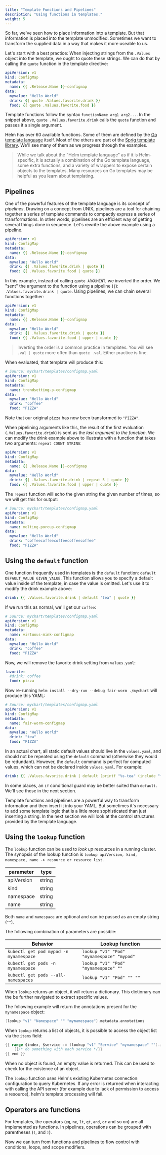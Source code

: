 ```yaml
---
title: "Template Functions and Pipelines"
description: "Using functions in templates."
weight: 5
---
```


So far, we've seen how to place information into a template. But that
information is placed into the template unmodified. Sometimes we want to
transform the supplied data in a way that makes it more useable to us.

Let's start with a best practice: When injecting strings from the `.Values`
object into the template, we ought to quote these strings. We can do that by
calling the `quote` function in the template directive:

```yaml
apiVersion: v1
kind: ConfigMap
metadata:
  name: {{ .Release.Name }}-configmap
data:
  myvalue: "Hello World"
  drink: {{ quote .Values.favorite.drink }}
  food: {{ quote .Values.favorite.food }}
```

Template functions follow the syntax `functionName arg1 arg2...`. In the snippet
above, `quote .Values.favorite.drink` calls the `quote` function and passes it a
single argument.

Helm has over 60 available functions. Some of them are defined by the [Go
template language](https://godoc.org/text/template) itself. Most of the others
are part of the [Sprig template
library](https://masterminds.github.io/sprig/). We'll see many of them
as we progress through the examples.

> While we talk about the "Helm template language" as if it is Helm-specific, it
> is actually a combination of the Go template language, some extra functions,
> and a variety of wrappers to expose certain objects to the templates. Many
> resources on Go templates may be helpful as you learn about templating.

## Pipelines

One of the powerful features of the template language is its concept of
_pipelines_. Drawing on a concept from UNIX, pipelines are a tool for chaining
together a series of template commands to compactly express a series of
transformations. In other words, pipelines are an efficient way of getting
several things done in sequence. Let's rewrite the above example using a
pipeline.

```yaml
apiVersion: v1
kind: ConfigMap
metadata:
  name: {{ .Release.Name }}-configmap
data:
  myvalue: "Hello World"
  drink: {{ .Values.favorite.drink | quote }}
  food: {{ .Values.favorite.food | quote }}
```

In this example, instead of calling `quote ARGUMENT`, we inverted the order. We
"sent" the argument to the function using a pipeline (`|`):
`.Values.favorite.drink | quote`. Using pipelines, we can chain several
functions together:

```yaml
apiVersion: v1
kind: ConfigMap
metadata:
  name: {{ .Release.Name }}-configmap
data:
  myvalue: "Hello World"
  drink: {{ .Values.favorite.drink | quote }}
  food: {{ .Values.favorite.food | upper | quote }}
```

> Inverting the order is a common practice in templates. You will see `.val |
> quote` more often than `quote .val`. Either practice is fine.

When evaluated, that template will produce this:

```yaml
# Source: mychart/templates/configmap.yaml
apiVersion: v1
kind: ConfigMap
metadata:
  name: trendsetting-p-configmap
data:
  myvalue: "Hello World"
  drink: "coffee"
  food: "PIZZA"
```

Note that our original `pizza` has now been transformed to `"PIZZA"`.

When pipelining arguments like this, the result of the first evaluation
(`.Values.favorite.drink`) is sent as the _last argument to the function_. We
can modify the drink example above to illustrate with a function that takes two
arguments: `repeat COUNT STRING`:

```yaml
apiVersion: v1
kind: ConfigMap
metadata:
  name: {{ .Release.Name }}-configmap
data:
  myvalue: "Hello World"
  drink: {{ .Values.favorite.drink | repeat 5 | quote }}
  food: {{ .Values.favorite.food | upper | quote }}
```

The `repeat` function will echo the given string the given number of times, so
we will get this for output:

```yaml
# Source: mychart/templates/configmap.yaml
apiVersion: v1
kind: ConfigMap
metadata:
  name: melting-porcup-configmap
data:
  myvalue: "Hello World"
  drink: "coffeecoffeecoffeecoffeecoffee"
  food: "PIZZA"
```

## Using the `default` function

One function frequently used in templates is the `default` function: `default
DEFAULT_VALUE GIVEN_VALUE`. This function allows you to specify a default value
inside of the template, in case the value is omitted. Let's use it to modify the
drink example above:

```yaml
drink: {{ .Values.favorite.drink | default "tea" | quote }}
```

If we run this as normal, we'll get our `coffee`:

```yaml
# Source: mychart/templates/configmap.yaml
apiVersion: v1
kind: ConfigMap
metadata:
  name: virtuous-mink-configmap
data:
  myvalue: "Hello World"
  drink: "coffee"
  food: "PIZZA"
```

Now, we will remove the favorite drink setting from `values.yaml`:

```yaml
favorite:
  #drink: coffee
  food: pizza
```

Now re-running `helm install --dry-run --debug fair-worm ./mychart` will produce this
YAML:

```yaml
# Source: mychart/templates/configmap.yaml
apiVersion: v1
kind: ConfigMap
metadata:
  name: fair-worm-configmap
data:
  myvalue: "Hello World"
  drink: "tea"
  food: "PIZZA"
```

In an actual chart, all static default values should live in the `values.yaml`,
and should not be repeated using the `default` command (otherwise they would be
redundant). However, the `default` command is perfect for computed values, which
can not be declared inside `values.yaml`. For example:

```yaml
drink: {{ .Values.favorite.drink | default (printf "%s-tea" (include "fullname" .)) }}
```

In some places, an `if` conditional guard may be better suited than `default`.
We'll see those in the next section.

Template functions and pipelines are a powerful way to transform information and
then insert it into your YAML. But sometimes it's necessary to add some template
logic that is a little more sophisticated than just inserting a string. In the
next section we will look at the control structures provided by the template
language.

## Using the `lookup` function

The `lookup` function can be used to _look up_ resources in a running cluster. The synopsis of the
lookup function is `lookup apiVersion, kind, namespace, name -> resource or resource list`.

| parameter  | type   |
|------------|--------|
| apiVersion | string |
| kind       | string |
| namespace  | string |
| name       | string |

Both `name` and `namespace` are optional and can be passed as an empty string (`""`).

The following combination of parameters are possible:

| Behavior                               | Lookup function                           |
|----------------------------------------|-------------------------------------------|
| `kubectl get pod mypod -n mynamespace` | `lookup "v1" "Pod" "mynamespace" "mypod"` |
| `kubectl get pods -n mynamespace`      | `lookup "v1" "Pod" "mynamespace" ""`      |
| `kubectl get pods --all-namespaces`    | `lookup "v1" "Pod" "" ""` |

When `lookup` returns an object, it will return a dictionary. This dictionary can the be further
navigated to extract specific values.

The following example will return the annotations present for the `mynamespace` object:

```go
(lookup "v1" "Namespace" "" "mynamespace").metadata.annotations
```

When `lookup` returns a list of objects, it is possible to access the object list via the `items`
field:

```go
{{ range $index, $service := (lookup "v1" "Service" "mynamespace" "").items }}
    {{/* do something with each service */}}
{{ end }}
```

When no object is found, an empty value is returned. This can be used to check for the existence of
an object.

The `lookup` function uses Helm's existing Kubernetes connection configuration to query Kubernetes.
If any error is returned when interacting with calling the API server (for example due to lack of
permission to access a resource), helm's template processing will fail.

## Operators are functions

For templates, the operators (`eq`, `ne`, `lt`, `gt`, `and`, `or` and so on) are
all implemented as functions. In pipelines, operations can be grouped with
parentheses (`(`, and `)`).

Now we can turn from functions and pipelines to flow control with conditions,
loops, and scope modifiers.

